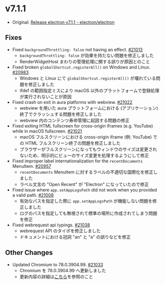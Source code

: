 # v7.1.1

- Original: [Release electron v7.1.1 - electron/electron](https://github.com/electron/electron/pull/20983)

## Fixes

- Fixed `backgroundThrottling: false` not having an effect. [#21013](https://github.com/electron/electron/pull/21013)
  - `backgroundThrottling: false` が効果を持たない問題を修正しました
  - RenderWidgetHost まわりの管理処理に関する誤りが原因とのこと
- Fixed broken `globalShortcut.registerAll()` on Windows and Linux. [#20983](https://github.com/electron/electron/pull/20983)
  - Windows と Linux にて `globalShortcut.registerAll()` が壊れている問題を修正しました
  - ifdef の範囲指定ミスにより macOS 以外のプラットフォームで登録処理が実行されないことが原因
- Fixed crash on exit in aura platforms with webview. [#21022](https://github.com/electron/electron/pull/21022)
  - webview を用いた aura プラットフォームにおける (アプリケーション) 終了でクラッシュする問題を修正しました
  - webview 内のコンテンツ寿命管理に起因する問題の修正
- Fixed exiting HTML fullscreen for cross-origin iframes (e.g. YouTube) while in macOS fullscreen. [#21021](https://github.com/electron/electron/pull/21021)
  - macOS フルスクリーンにおける cross-origin iframe (例: YouTube) での HTML フルスクリーン終了の問題を修正しました
  - ブラウザーがフルスクリーンになってもウィンドウのサイズは変更されないため、明示的にビューのサイズ変更を処理するようにして修正
- Fixed improper label internationalization for the `recentDocuments` MenuItem. [#20957](https://github.com/electron/electron/pull/20957)
  - `recentDocuments` MenuItem に対するラベルの不適切な国際化を修正しました
  - ラベル文言の "Open Recent" が "Electron" になっていたので修正
- Fixed issue where `app.setAppLogsPath` did not work when you provided a valid path. [#21008](https://github.com/electron/electron/pull/21008)
  - 有効なパスを指定した際に `app.setAppLogsPath` が機能しない問題を修正しました
  - ログのパスを指定しても無視されて標準の場所に作成されてしまう問題を修正
- Fixed webrequest api typings. [#21038](https://github.com/electron/electron/pull/21038)
  - webrequest API のタイポを修正しました
  - ドキュメントにおける冠詞 "an" と "a" の誤りなどを修正

## Other Changes

- Updated Chromium to 78.0.3904.99. [#21033](https://github.com/electron/electron/pull/21033)
  - Chromium を 78.0.3904.99 へ更新しました
  - 更新内容の詳細は[こちら](https://chromium.googlesource.com/chromium/src/+log/78.0.3904.98..78.0.3904.99?n=10000&pretty=fuller)を参照のこと
